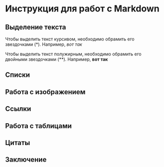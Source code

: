 # Инструкция для работ с Markdown

## Выделение текста 

Чтобы выделить текст курсивом, необходимо обрамить его звездочками (*). Например, *вот так*

Чтобы выделить текст полужирным, необходимо обрамить его двойными звездочками (**). Например, **вот так**

## Списки

## Работа с изображением 

## Ссылки

## Работа с таблицами 

## Цитаты 

## Заключение